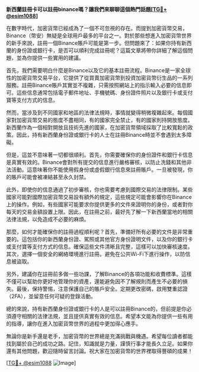 **新西蘭註冊卡可以註冊binance嗎？讓我們來聊聊這個熱門話題[[TG💪+ @esim1088](https://t.me/s/esim1088)]**

在數字時代，加密貨幣已經成為了一個不可忽視的存在。而提到加密貨幣交易，Binance（幣安）無疑是全球用戶最多的平台之一。對於那些想進入加密貨幣世界的新手來說，註冊一個Binance賬戶可能是第一步。但問題來了：如果你持有新西蘭的身份證或銀行卡，是否可以順利完成註冊呢？這篇文章將帶你詳細了解這個問題，並為你提供一些實用的建議。

首先，我們需要明白什麼是Binance以及它的基本註冊流程。Binance是一家全球性的加密貨幣交易平台，它提供了從買賣加密貨幣到投資加密貨幣衍生品的一系列服務。註冊Binance賬戶其實並不複雜，只需按照網站上的指示輸入必要的信息即可。這些信息通常包括電子郵件地址、手機號碼、身份證件照片以及銀行卡或支付寶等支付方式的信息。

然而，當涉及到不同國家和地區的法律法規時，事情就變得稍微複雜起來。每個國家對加密貨幣交易的態度不盡相同，有的國家完全禁止，有的國家則持開放態度。新西蘭作為一個相對開放且技術先進的國家，在加密貨幣領域採取了比較寬鬆的政策。因此，持有新西蘭身份證或銀行卡的人士在註冊Binance時並不會遇到太多障礙。

但是，這並不意味著一切都很順利。首先，你需要確保你的身份證件和銀行卡信息是真實有效的。Binance會對所有提交的信息進行嚴格審核，以防止洗錢和其他非法活動。這意味著你不能使用假身份或虛假銀行信息來註冊賬戶。一旦被發現，你的賬戶可能會被凍結甚至永久封禁。

此外，即使你的信息通過了初步審核，你也需要考慮到國際交易的法律限制。某些國家可能對國際加密貨幣交易設有額外的規定，這些規定可能會影響你在Binance上的操作。例如，有些國家可能要求你提供更多的文件來證明你的身份，或者對你每天的交易金額設置上限。因此，在註冊之前，最好先了解一下新西蘭當地的相關法律法規，以免造成不必要的麻煩。

那麼，如何才能確保你的註冊過程順利呢？首先，準備好所有必要的文件是非常重要的。這包括你的新西蘭身份證、駕照或其他官方身份證明文件，以及你的銀行卡或支付寶等支付方式的信息。確保這些文件清晰且完整，這樣可以加快審核速度。其次，選擇一個安全的網絡環境進行註冊。避免在公共Wi-Fi下進行操作，以防信息被盜取。

另外，建議你在註冊前多做一些功課，了解Binance的各項功能和收費標準。這樣不僅可以幫助你更好地管理你的資產，還能避免因不了解規則而產生不必要的損失。最後，保持警惕，注意保護自己的賬戶安全。定期更改密碼，啟用雙重認證（2FA），並留意任何可疑的登錄活動。

總的來說，持有新西蘭身份證或銀行卡的人是可以註冊Binance的，但前提是你必須遵守相關的法律法規，並且提供真實有效的信息。希望本文能為你提供一些有用的指導，讓你在進入加密貨幣世界的過程中更加得心應手。

無論你是新手還是老手，加密貨幣的世界總是充滿挑戰與機遇。希望每位讀者都能找到屬於自己的成功之路。記住，知識就是力量，謹慎行事才能長久立足。如果你還有其他問題，歡迎隨時留言討論。祝大家在加密貨幣的世界裡取得豐碩的成果！

[[TG💪+ @esim1088](https://t.me/s/esim1088) ![Image](https://i.postimg.cc/4NQfJmqS/Snipaste-2025-05-13-00-14-12.png)]
